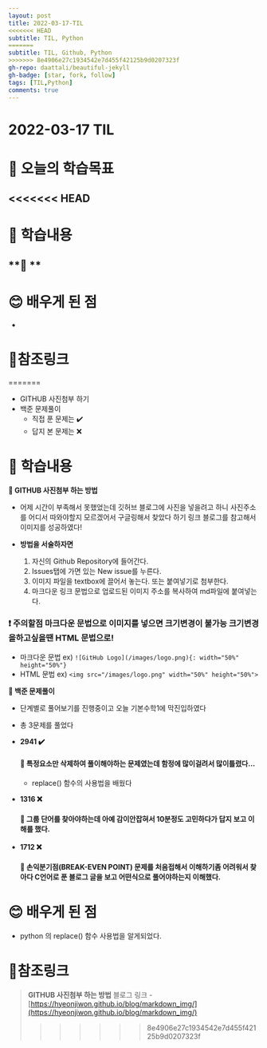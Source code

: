 ```yaml
---
layout: post
title: 2022-03-17-TIL
<<<<<<< HEAD
subtitle: TIL, Python
=======
subtitle: TIL, Github, Python
>>>>>>> 8e4906e27c1934542e7d455f42125b9d0207323f
gh-repo: daattali/beautiful-jekyll
gh-badge: [star, fork, follow] 
tags: [TIL,Python]
comments: true
---
```


# **2022-03-17 TIL**

# 🤔 오늘의 학습목표
<<<<<<< HEAD
- 

# 📃 학습내용
**📍 **<br/>
- 


# 😊 배우게 된 점
- 

# 📌참조링크
=======
- GITHUB 사진첨부 하기
- 백준 문제풀이 
  - 직접 푼 문제는 ✔️
  - 답지 본 문제는 ❌

# 📃 학습내용
**📍 GITHUB 사진첨부 하는 방법**<br/>
- 어제 시간이 부족해서 못했었는데 깃허브 블로그에 사진을 넣을려고 하니 사진주소를 어디서 따와야할지 모르겠어서 구글링해서 찾았다 하기 링크 블로그를 참고해서 이미지를 성공하였다!<br/>

- **방법을 서술하자면**
  1. 자신의 Github Repository에 들어간다.
  2. Issues탭에 가면 있는 New issue를 누른다.
  3. 이미지 파일을 textbox에 끌어서 놓는다. 또는 붙여넣기로 첨부한다.
  4. 마크다운 링크 문법으로 업로드된 이미지 주소를 복사하여 md파일에 붙여넣는다.
### **❗ 주의할점** 마크다운 문법으로 이미지를 넣으면 크기변경이 불가능 크기변경을하고싶을땐 HTML 문법으로!
- 마크다운 문법 ex) `![GitHub Logo](/images/logo.png){: width="50%" height="50%"}`
- HTML 문법 ex) `<img src="/images/logo.png" width="50%" height="50%">`

**📍 백준 문제풀이**<br/>
- 단계별로 풀어보기를 진행중이고 오늘 기본수학1에 막진입하였다
- 총 3문제를 풀었다
- **2941 ✔️**
    #### 💬 특정요소만 삭제하여 풀이해야하는 문제였는데 함정에 많이걸려서 많이틀렸다... 
   - replace() 함수의 사용법을 배웠다
  
- **1316 ❌** 
    #### 💬 그룹 단어를 찾아야하는데 아예 감이안잡혀서 10분정도 고민하다가 답지 보고 이해를 했다.
  
- **1712 ❌** 
    #### 💬 손익분기점(BREAK-EVEN POINT) 문제를 처음접해서 이해하기좀 어려워서 찾아다 C언어로 푼 블로그 글을 보고 어떤식으로 풀어야하는지 이해했다.

# 😊 배우게 된 점
- python 의 replace() 함수 사용법을 알게되었다.

# 📌참조링크
>**GITHUB 사진첨부 하는 방법** 블로그 링크 -[https://hyeonjiwon.github.io/blog/markdown_img/](https://hyeonjiwon.github.io/blog/markdown_img/)
>>>>>>> 8e4906e27c1934542e7d455f42125b9d0207323f
